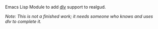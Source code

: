 Emacs Lisp Module to add [dlv](https://github.com/derekparker/delve) support to realgud.

_Note: This is not a finished work; it needs someone who knows and uses dlv to complete it._
